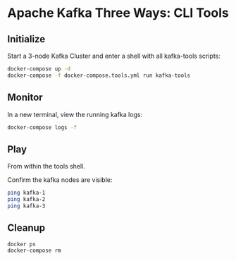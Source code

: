 # Apache Kafka Three Ways: CLI Tools

## Initialize

Start a 3-node Kafka Cluster and enter a shell with all kafka-tools scripts:
```sh
docker-compose up -d
docker-compose -f docker-compose.tools.yml run kafka-tools
```

## Monitor

In a new terminal, view the running kafka logs:
```sh
docker-compose logs -f
```

## Play 

From within the tools shell.

Confirm the kafka nodes are visible:
```sh
ping kafka-1
ping kafka-2
ping kafka-3
```

## Cleanup

```
docker ps
docker-compose rm
```
